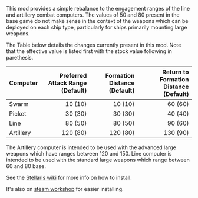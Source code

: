 This mod provides a simple rebalance to the engagement ranges of the line and artillery combat computers. The values of 50 and 80 present in the base game do not make sense in the context of the weapons which can be deployed on each ship type, particularly for ships primarily mounting large weapons. 

The Table below details the changes currently present in this mod. Note that the effective value is listed first with the stock value following in parethesis.

| Computer  | Preferred Attack Range (Default) | Formation Distance (Default) | Return to Formation Distance (Default) |
|-----------|---------------------------------:|-----------------------------:|---------------------------------------:|
| Swarm     |  10 (10) |  10 (10) |  60 (60) |
| Picket    |  30 (30) |  30 (30) |  40 (40) |
| Line      |  80 (50) |  80 (50) |  90 (60) |
| Artillery | 120 (80) | 120 (80) | 130 (90) |

The Artillery computer is intended to be used with the advanced large weapons which have ranges between 120 and 150. Line computer is intended to be used with the standard large weapons which range between 60 and 80 base.

See the [Stellaris wiki](http://www.stellariswiki.com/Modding) for more info on how to install.

It's also on [steam workshop](https://steamcommunity.com/sharedfiles/filedetails/?id=1593006126) for easier installing.
